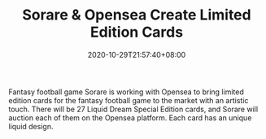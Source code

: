 ﻿---
title: "Sorare & Opensea Create Limited Edition Cards"
date: 2020-10-29T21:57:40+08:00
lastmod: 2020-10-29T16:45:40+08:00
draft: false
authors: ["Lara"]
description: "Fantasy football game Sorare is working with Opensea to bring limited edition cards for the fantasy football game to the market with an artistic touch. There will be 27 Liquid Dream Special Edition cards, and Sorare will auction each of them on the Opensea platform. Each card has an unique liquid design."
featuredImage: "sorare-opensea-create-limited-edition-cards.png"
tags: ["Virtual World","Play to Earn"]
categories: ["news"]
news: ["Virtual World"]
weight: 
lightgallery: true
pinned: false
recommend: false
recommend1: false
---

Fantasy football game Sorare is working with Opensea to bring limited edition cards for the fantasy football game to the market with an artistic touch. There will be 27 Liquid Dream Special Edition cards, and Sorare will auction each of them on the Opensea platform. Each card has an unique liquid design.

<!--more-->

